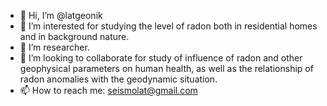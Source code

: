 - 👋 Hi, I’m @latgeonik
- 👀 I’m interested for studying the level of radon both in residential homes and in background nature. 
- 🌱 I’m researcher.
- 💞️ I’m looking to collaborate for study of influence of radon and other geophysical parameters on human health, as well as the relationship of radon anomalies with the geodynamic situation.
- 📫 How to reach me: seismolat@gmail.com 

<!---
latgeonik/latgeonik is a ✨ special ✨ repository because its `README.md` (this file) appears on your GitHub profile.
You can click the Preview link to take a look at your changes.
--->
